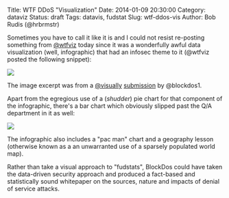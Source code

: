 Title: WTF DDoS "Visualization"
Date: 2014-01-09 20:30:00
Category: dataviz
Status: draft
Tags: datavis, fudstat
Slug: wtf-ddos-vis
Author: Bob Rudis (@hrbrmstr)

Sometimes you have to call it like it is and I could not resist re-posting something from [@wtfviz](https://twitter.com/wtfviz) today since it was a wonderfully awful data visualization (well, infographic) that had an infosec theme to it (@wtfviz posted the following snippet):

<img src="/blog/images/2014/01/wtf01.png" style="max-width:100%"/>

The image excerpt was from a [@visually](	http://twitter.com/visually) [submission](http://visual.ly/global-trends-ddos-attacks) by @blockdos1.

Apart from the egregious use of a (_shudder_) pie chart for that component of the infographic, there's a bar chart which obviously slipped past the Q/A department in it as well:

<img src="/blog/images/2014/01/wtf02.png" style="max-width:100%"/>

The infographic also includes a "pac man" chart and a geography lesson (otherwise known as a an unwarranted use of a sparsely populated world map).

Rather than take a visual approach to "fudstats", BlockDos could have taken the data-driven security approach and produced a fact-based and statistically sound whitepaper on the sources, nature and impacts of denial of service attacks.